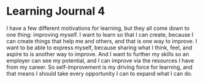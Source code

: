 # Learning Journal 4

I have a few different motivations for learning, but they all come down to one thing: improving myself. I want to learn so that I can create, because I can create things that help me and others, and that is one way to improve. I want to be able to express myself, because sharing what I think, feel, and aspire to is another way to improve. And I want to further my skills so an employer can see my potential, and I can improve via the resources I have from my career. So self-improvement is my driving force for learning, and that means I should take every opportunity I can to expand what I can do.